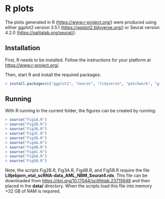 # R plots
The plots generated in R (https://www.r-project.org/) were produced using either ggplot2 version 3.5.1 (https://ggplot2.tidyverse.org/) or Seurat version 4.2.0 (https://satijalab.org/seurat/). 

## Installation
First, R needs to be installed. Follow the instructions for your platform at https://www.r-project.org/.

Then, start R and install the required packages:

```r
> install.packages(c("ggplot2", "Seurat", "tidyverse", "patchwork", "gridExtra", "ggpubr", "cowplot", "scales", "RColorBrewer", "survminer", "survival"))
```

## Running
With R running in the current folder, the figures can be created by running:

```r
> source("Fig1A.R")
> source("Fig2B.R")
> source("Fig3A.R")
> source("Fig3C.R")
> source("Fig3D.R")
> source("Fig4A.R")
> source("Fig4B.R")
> source("Fig4C.R")
> source("Fig5A.R")
> source("Fig5B.R")
```

Note, the scripts Fig2B.R, Fig3A.R, Fig4B.R, and Fig5B.R require the file **Lilljebjorn_etal_scRNA-data_AML_NBM_Seurat4.rds**. This file can be downloaded from https://doi.org/10.17044/scilifelab.23715648 and then placed in the **data/** directory. When the scripts load this file into memory >32 GB of RAM is required.
